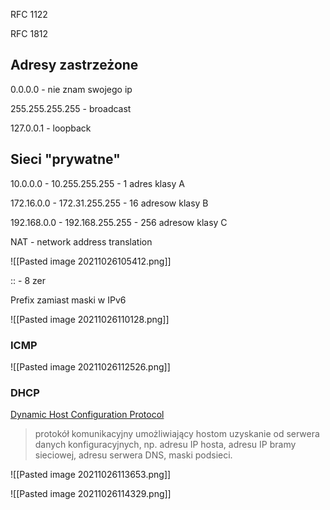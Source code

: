 RFC 1122

RFC 1812

## Adresy zastrzeżone

0.0.0.0 - nie znam swojego ip

255.255.255.255 - broadcast

127.0.0.1 - loopback

## Sieci "prywatne"

10.0.0.0 - 10.255.255.255 - 1 adres klasy A

172.16.0.0 - 172.31.255.255 - 16 adresow klasy B

192.168.0.0 - 192.168.255.255 - 256 adresow klasy C

NAT - network address translation

![[Pasted image 20211026105412.png]]

:: - 8 zer 

Prefix zamiast maski w IPv6

![[Pasted image 20211026110128.png]]

### ICMP

![[Pasted image 20211026112526.png]]

### DHCP
[Dynamic Host Configuration Protocol](https://pl.wikipedia.org/wiki/Dynamic_Host_Configuration_Protocol)
> protokół komunikacyjny umożliwiający hostom uzyskanie od serwera danych konfiguracyjnych, np. adresu IP hosta, adresu IP bramy sieciowej, adresu serwera DNS, maski podsieci.

![[Pasted image 20211026113653.png]]

![[Pasted image 20211026114329.png]]